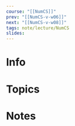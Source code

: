 ```yaml
---
course: "[[NumCS]]"
prev: "[[NumCS-v-w06]]"
next: "[[NumCS-v-w08]]"
tags: note/lecture/NumCS
slides:
---
```



# Info


# Topics


# Notes